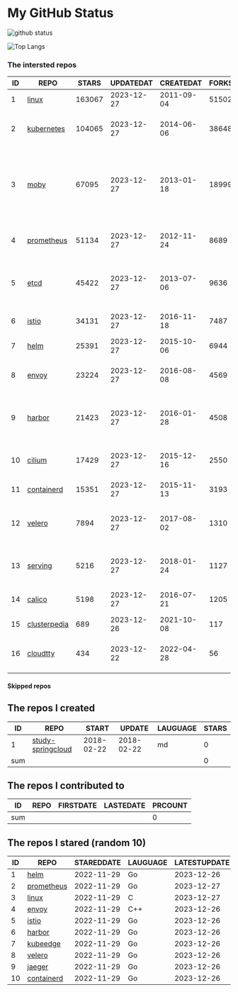 # My GitHub Status

<img src="https://github-readme-stats-1.yihong0618.vercel.app/api?username=daoqingniu&show_icons=true&&&hide_title=true&count_private=true" alt="github status" />

![Top Langs](https://github-readme-stats-1.yihong0618.vercel.app/api/top-langs/?username=daoqingniu&layout=compact)

<!--START_SECTION:github_repos-->
### The intersted repos
| ID |                              REPO                               | STARS  | UPDATEDAT  | CREATEDAT  | FORKSCOUNT |                                                DESCRIPTIONS                                                |
|----|-----------------------------------------------------------------|--------|------------|------------|------------|------------------------------------------------------------------------------------------------------------|
|  1 | [linux](https://github.com/torvalds/linux)                      | 163067 | 2023-12-27 | 2011-09-04 |      51502 | Linux kernel source tree                                                                                   |
|  2 | [kubernetes](https://github.com/kubernetes/kubernetes)          | 104065 | 2023-12-27 | 2014-06-06 |      38648 | Production-Grade Container Scheduling and Management                                                       |
|  3 | [moby](https://github.com/moby/moby)                            |  67095 | 2023-12-27 | 2013-01-18 |      18999 | The Moby Project - a collaborative project for the container ecosystem to assemble container-based systems |
|  4 | [prometheus](https://github.com/prometheus/prometheus)          |  51134 | 2023-12-27 | 2012-11-24 |       8689 | The Prometheus monitoring system and time series database.                                                 |
|  5 | [etcd](https://github.com/etcd-io/etcd)                         |  45422 | 2023-12-27 | 2013-07-06 |       9636 | Distributed reliable key-value store for the most critical data of a distributed system                    |
|  6 | [istio](https://github.com/istio/istio)                         |  34131 | 2023-12-27 | 2016-11-18 |       7487 | Connect, secure, control, and observe services.                                                            |
|  7 | [helm](https://github.com/helm/helm)                            |  25391 | 2023-12-27 | 2015-10-06 |       6944 | The Kubernetes Package Manager                                                                             |
|  8 | [envoy](https://github.com/envoyproxy/envoy)                    |  23224 | 2023-12-27 | 2016-08-08 |       4569 | Cloud-native high-performance edge/middle/service proxy                                                    |
|  9 | [harbor](https://github.com/goharbor/harbor)                    |  21423 | 2023-12-27 | 2016-01-28 |       4508 | An open source trusted cloud native registry project that stores, signs, and scans content.                |
| 10 | [cilium](https://github.com/cilium/cilium)                      |  17429 | 2023-12-27 | 2015-12-16 |       2550 | eBPF-based Networking, Security, and Observability                                                         |
| 11 | [containerd](https://github.com/containerd/containerd)          |  15351 | 2023-12-27 | 2015-11-13 |       3193 | An open and reliable container runtime                                                                     |
| 12 | [velero](https://github.com/vmware-tanzu/velero)                |   7894 | 2023-12-27 | 2017-08-02 |       1310 | Backup and migrate Kubernetes applications and their persistent volumes                                    |
| 13 | [serving](https://github.com/knative/serving)                   |   5216 | 2023-12-27 | 2018-01-24 |       1127 | Kubernetes-based, scale-to-zero, request-driven compute                                                    |
| 14 | [calico](https://github.com/projectcalico/calico)               |   5198 | 2023-12-27 | 2016-07-21 |       1205 | Cloud native networking and network security                                                               |
| 15 | [clusterpedia](https://github.com/clusterpedia-io/clusterpedia) |    689 | 2023-12-26 | 2021-10-08 |        117 | The Encyclopedia of Kubernetes clusters                                                                    |
| 16 | [cloudtty](https://github.com/cloudtty/cloudtty)                |    434 | 2023-12-22 | 2022-04-28 |         56 | A Friendly Kubernetes CloudShell (Web Terminal) !                                                          |



#### Skipped repos
<!--END_SECTION:github_repos-->

<!--START_SECTION:my_github-->
## The repos I created
| ID  |                                 REPO                                 |   START    |   UPDATE   | LAUGUAGE | STARS |
|-----|----------------------------------------------------------------------|------------|------------|----------|-------|
|   1 | [study-springcloud](https://github.com/daoqingniu/study-springcloud) | 2018-02-22 | 2018-02-22 | md       |     0 |
| sum |                                                                      |            |            |          |     0 |

## The repos I contributed to
| ID  | REPO | FIRSTDATE | LASTEDATE | PRCOUNT |
|-----|------|-----------|-----------|---------|
| sum |      |           |           |       0 |

## The repos I stared (random 10)
| ID |                          REPO                          | STAREDDATE | LAUGUAGE | LATESTUPDATE |
|----|--------------------------------------------------------|------------|----------|--------------|
|  1 | [helm](https://github.com/helm/helm)                   | 2022-11-29 | Go       | 2023-12-26   |
|  2 | [prometheus](https://github.com/prometheus/prometheus) | 2022-11-29 | Go       | 2023-12-27   |
|  3 | [linux](https://github.com/torvalds/linux)             | 2022-11-29 | C        | 2023-12-27   |
|  4 | [envoy](https://github.com/envoyproxy/envoy)           | 2022-11-29 | C++      | 2023-12-26   |
|  5 | [istio](https://github.com/istio/istio)                | 2022-11-29 | Go       | 2023-12-26   |
|  6 | [harbor](https://github.com/goharbor/harbor)           | 2022-11-29 | Go       | 2023-12-26   |
|  7 | [kubeedge](https://github.com/kubeedge/kubeedge)       | 2022-11-29 | Go       | 2023-12-26   |
|  8 | [velero](https://github.com/vmware-tanzu/velero)       | 2022-11-29 | Go       | 2023-12-26   |
|  9 | [jaeger](https://github.com/jaegertracing/jaeger)      | 2022-11-29 | Go       | 2023-12-26   |
| 10 | [containerd](https://github.com/containerd/containerd) | 2022-11-29 | Go       | 2023-12-26   |

<!--END_SECTION:my_github-->
